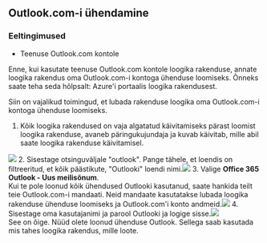 ## <a name="connect-to-outlookcom"></a>Outlook.com-i ühendamine

### <a name="prerequisites"></a>Eeltingimused
- Teenuse Outlook.com kontole

Enne, kui kasutate teenuse Outlook.com kontole loogika rakenduse, annate loogika rakendus oma Outlook.com-i kontoga ühenduse loomiseks. Õnneks saate teha seda hõlpsalt: Azure'i portaalis loogika rakendusest. 

Siin on vajalikud toimingud, et lubada rakenduse loogika oma Outlook.com-i kontoga ühenduse loomiseks.

1. Kõik loogika rakendused on vaja algatatud käivitamiseks pärast loomist loogika rakenduse, avaneb päringukujundaja ja kuvab käivitab, mille abil saate loogika rakenduse käivitamisel.

  ![](./media/connectors-create-api-outlook/office365-outlook-0.png)
2. Sisestage otsinguväljale "outlook". Pange tähele, et loendis on filtreeritud, et kõik päästikute, "Outlooki" loendi nimi.![](./media/connectors-create-api-outlook/office365-outlook-0-5.png)
3. Valige **Office 365 Outlook - Uus meilisõnum**.   
  Kui te pole loonud kõik ühendused Outlooki kasutanud, saate hankida teilt teie Outlook.com-i mandaati. Neid mandaate kasutatakse lubada loogika rakenduse ühenduse loomiseks ja Outlook.com'i konto andmeid.![](./media/connectors-create-api-outlook/office365-outlook-1.png)
4. Sisestage oma kasutajanimi ja parool Outlooki ja logige sisse.![](./media/connectors-create-api-outlook/office365-outlook-2.png)  
  See on õige. Nüüd olete loonud ühenduse Outlook. Sellega saab kasutada mis tahes loogika rakendus, mille loote.


